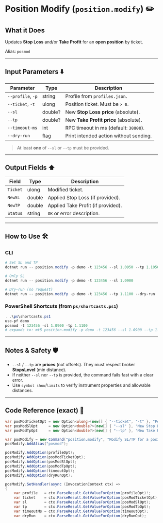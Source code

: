 # Position Modify (`position.modify`) ✏️

## What it Does

Updates **Stop Loss** and/or **Take Profit** for an **open position** by ticket.

Alias: `posmod`

---

## Input Parameters ⬇️

| Parameter         | Type    | Description                            |
| ----------------- | ------- | -------------------------------------- |
| `--profile`, `-p` | string  | Profile from `profiles.json`.          |
| `--ticket`, `-t`  | ulong   | Position ticket. Must be `> 0`.        |
| `--sl`            | double? | New **Stop Loss price** (absolute).    |
| `--tp`            | double? | New **Take Profit price** (absolute).  |
| `--timeout-ms`    | int     | RPC timeout in ms (default: `30000`).  |
| `--dry-run`       | flag    | Print intended action without sending. |

> At least **one** of `--sl` or `--tp` must be provided.

---

## Output Fields ⬆️

| Field    | Type   | Description                        |
| -------- | ------ | ---------------------------------- |
| `Ticket` | ulong  | Modified ticket.                   |
| `NewSL`  | double | Applied Stop Loss (if provided).   |
| `NewTP`  | double | Applied Take Profit (if provided). |
| `Status` | string | `OK` or error description.         |

---

## How to Use 🛠️

### CLI

```powershell
# Set SL and TP
dotnet run -- position.modify -p demo -t 123456 --sl 1.0950 --tp 1.1050

# Only SL
dotnet run -- position.modify -p demo -t 123456 --sl 1.0900

# Dry‑run (no request)
dotnet run -- position.modify -p demo -t 123456 --tp 1.1100 --dry-run
```

### PowerShell Shortcuts (from `ps/shortcasts.ps1`)

```powershell
. .\ps\shortcasts.ps1
use-pf demo
posmod -t 123456 -sl 1.0900 -tp 1.1100
# expands to: mt5 position.modify -p demo -t 123456 --sl 1.0900 --tp 1.1100 --timeout-ms 90000
```

---

## Notes & Safety 🛡️

* `--sl` / `--tp` are **prices** (not offsets). They must respect broker **StopsLevel** (min distance).
* If neither `--sl` nor `--tp` is provided, the command fails fast with a clear error.
* Use `symbol show`/`limits` to verify instrument properties and allowable distances.

---

## Code Reference (exact) 🧩

```csharp
var posModTicketOpt = new Option<ulong>(new[] { "--ticket", "-t" }, "Position ticket") { IsRequired = true };
var posModSlOpt     = new Option<double?>(new[] { "--sl" }, "New Stop Loss (price)");
var posModTpOpt     = new Option<double?>(new[] { "--tp" }, "New Take Profit (price)");

var posModify = new Command("position.modify", "Modify SL/TP for a position by ticket");
posModify.AddAlias("posmod");

posModify.AddOption(profileOpt);
posModify.AddOption(posModTicketOpt);
posModify.AddOption(posModSlOpt);
posModify.AddOption(posModTpOpt);
posModify.AddOption(timeoutOpt);
posModify.AddOption(dryRunOpt);

posModify.SetHandler(async (InvocationContext ctx) =>
{
    var profile   = ctx.ParseResult.GetValueForOption(profileOpt)!;
    var ticket    = ctx.ParseResult.GetValueForOption(posModTicketOpt);
    var sl        = ctx.ParseResult.GetValueForOption(posModSlOpt);
    var tp        = ctx.ParseResult.GetValueForOption(posModTpOpt);
    var timeoutMs = ctx.ParseResult.GetValueForOption(timeoutOpt);
    var dryRun    = ctx.ParseResult.GetValueForOption(dryRunOpt);
```
